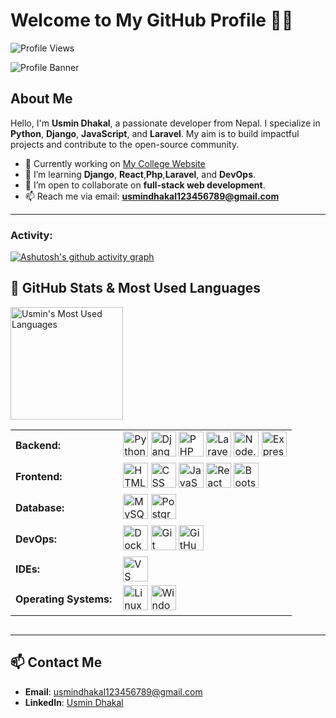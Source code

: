 # Welcome to My GitHub Profile 👨‍💻
<p align = "left">
	<img src = "https://komarev.com/ghpvc/?username=10kartik&style=plastic&color=blueviolet" alt = "Profile Views"/>
</p>

![Profile Banner](https://media.licdn.com/dms/image/v2/D4D16AQHIA_G8_SsnTw/profile-displaybackgroundimage-shrink_350_1400/profile-displaybackgroundimage-shrink_350_1400/0/1736602756089?e=1741824000&v=beta&t=QySu6I6sbcKUThYbvuOHVNEfL9Y7suXhiBJ2SEcESCs)

## About Me
Hello, I'm **Usmin Dhakal**, a passionate developer from Nepal. I specialize in **Python**, **Django**, **JavaScript**, and **Laravel**. My aim is to build impactful projects and contribute to the open-source community.


- 🔭 Currently working on [My College Website](https://github.com/UsminDhakal/My_College_Website)
- 🌱 I’m learning **Django**, **React**,**Php**,**Laravel**,  and **DevOps**.
- 👯 I’m open to collaborate on **full-stack web development**.
- 📫 Reach me via email: **usmindhakal123456789@gmail.com**

---
<h3 align="left">Activity:</h3>

[![Ashutosh's github activity graph](https://github-readme-activity-graph.vercel.app/graph?username=UsminDhakal&bg_color=100f0f&color=4c5e9e&line=4c569e&point=403e41&area=true&hide_border=true)](https://github.com/ashutosh00710/github-readme-activity-graph)










## 🚀 GitHub Stats & Most Used Languages

<div style="display: flex; justify-content: space-between; flex-wrap: wrap;">
    <div style="flex: 1; min-width: 300px;">
        <img src="https://github-readme-stats.vercel.app/api/top-langs/?username=UsminDhakal&layout=compact&theme=radical&langs_count=6" alt="Usmin's Most Used Languages" height="180em" />
    </div>
    <div style="flex: 2; min-width: 300px;">
        <table style="width: 100%; border-collapse: collapse;">
            <tr>
                <td style="font-weight: bold; padding-right: 10px; vertical-align: middle;">Backend:</td>
                <td>
                    <img height="40" src="https://skillicons.dev/icons?i=python" alt="Python" />
                    <img height="40" src="https://skillicons.dev/icons?i=django" alt="Django" />
                    <img height="40" src="https://skillicons.dev/icons?i=php" alt="PHP" />
                    <img height="40" src="https://skillicons.dev/icons?i=laravel" alt="Laravel" />
                    <img height="40" src="https://skillicons.dev/icons?i=nodejs" alt="Node.js" />
                    <img height="40" src="https://skillicons.dev/icons?i=express" alt="Express.js" />
                </td>
            </tr>
            <tr>
                <td style="font-weight: bold; padding-right: 10px; vertical-align: middle;">Frontend:</td>
                <td>
                    <img height="40" src="https://skillicons.dev/icons?i=html" alt="HTML" />
                    <img height="40" src="https://skillicons.dev/icons?i=css" alt="CSS" />
                    <img height="40" src="https://skillicons.dev/icons?i=js" alt="JavaScript" />
                    <img height="40" src="https://skillicons.dev/icons?i=react" alt="React" />
                    <img height="40" src="https://skillicons.dev/icons?i=bootstrap" alt="Bootstrap" />
                </td>
            </tr>
            <tr>
                <td style="font-weight: bold; padding-right: 10px; vertical-align: middle;">Database:</td>
                <td>
                    <img height="40" src="https://skillicons.dev/icons?i=mysql" alt="MySQL" />
                    <img height="40" src="https://skillicons.dev/icons?i=postgresql" alt="PostgreSQL" />
                </td>
            </tr>
            <tr>
                <td style="font-weight: bold; padding-right: 10px; vertical-align: middle;">DevOps:</td>
                <td>
                    <img height="40" src="https://skillicons.dev/icons?i=docker" alt="Docker" />
                    <img height="40" src="https://skillicons.dev/icons?i=git" alt="Git" />
                    <img height="40" src="https://skillicons.dev/icons?i=github" alt="GitHub" />
                </td>
            </tr>
            <tr>
                <td style="font-weight: bold; padding-right: 10px; vertical-align: middle;">IDEs:</td>
                <td>
                    <img height="40" src="https://skillicons.dev/icons?i=vscode" alt="VS Code" />
                </td>
            </tr>
            <tr>
                <td style="font-weight: bold; padding-right: 10px; vertical-align: middle;">Operating Systems:</td>
                <td>
                    <img height="40" src="https://skillicons.dev/icons?i=linux" alt="Linux" />
                    <img height="40" src="https://skillicons.dev/icons?i=windows" alt="Windows" />
                </td>
            </tr>
        </table>
    </div>
</div>




---

## 📫 Contact Me
- **Email**: usmindhakal123456789@gmail.com
- **LinkedIn**: [Usmin Dhakal](https://www.linkedin.com/in/usmin-dhakal-011120282/)
